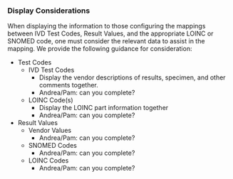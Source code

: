 ### Display Considerations
When displaying the information to those configuring the mappings between IVD Test Codes, Result Values, and the appropriate LOINC or SNOMED code, one must consider the relevant data to assist in the mapping.  We provide the following guidance for consideration:

<ul>
  <li> Test Codes
  <ul>
    <li> IVD Test Codes
    <ul>
      <li> Display the vendor descriptions of results, specimen, and other comments together.
      <li> Andrea/Pam: can you complete?
    </ul>
    <li> LOINC Code(s)
    <ul>
      <li> Display the LOINC part information together
      <li> Andrea/Pam: can you complete?
    </ul>
  </ul>  
  <li> Result Values
  <ul>
    <li> Vendor Values
    <ul>
      <li> Andrea/Pam: can you complete?
    </ul>  
    <li> SNOMED Codes
    <ul>
      <li> Andrea/Pam: can you complete?
    </ul>
    <li> LOINC Codes
    <ul>
      <li> Andrea/Pam: can you complete?
    </ul>
  </ul>  
</ul>
